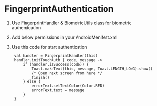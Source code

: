 # FingerprintAuthentication

1) Use FingerprintHandler & BiometricUtils class for biometric authentication

2) Add below permissions in your AndroidMenifest.xml

    <uses-permission android:name="android.permission.USE_BIOMETRIC" />
    <uses-permission android:name="android.permission.USE_FINGERPRINT" />

3) Use this code for start authentication

        val handler = FingerprintHandler(this)
        handler.initTouchAuth { code, message ->
            if (handler.isSuccess(code)) {
                Toast.makeText(this, message, Toast.LENGTH_LONG).show()
                /* Open next screen from here */
                finish()
            } else {
                errorText.setTextColor(Color.RED)
                errorText.text = message
            }
        }
